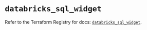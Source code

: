 # `databricks_sql_widget`

Refer to the Terraform Registry for docs: [`databricks_sql_widget`](https://registry.terraform.io/providers/databricks/databricks/1.75.0/docs/resources/sql_widget).
